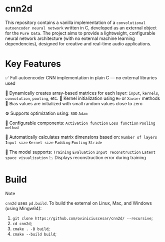 # cnn2d
This repository contains a vanilla implementation of a `convolutional autoencoder neural network` written in C, developed as an external object for the `Pure Data`.
The project aims to provide a lightweight, configurable neural network architecture (with no external machine learning dependencies), designed for creative and real-time audio applications.

# Key Features
✅ Full autoencoder CNN implementation in plain C — no external libraries used

🧩 Dynamically creates array-based matrices for each layer:
``input``, ``kernels``, ``convolution``, ``pooling``, etc.
🧠 Kernel initialization using ``He`` or ``Xavier`` methods
🎯 Bias values are initialized with small random values close to zero

⚙️ Supports optimization using:
``SGD``
``Adam``

🔧 Configurable components:
``Activation function``
``Loss function``
``Pooling method``

📐 Automatically calculates matrix dimensions based on:
``Number of layers``
``Input size``
``Kernel size``
``Padding``
``Pooling``
``Stride``

🚀 The model supports:
``Training``
``Evaluation``
``Input reconstruction``
``Latent space visualization``
📉 Displays reconstruction error during training




# Build
> [!NOTE]
`cnn2d` uses `pd.build`. To build the external on Linux, Mac, and Windows (using Mingw64):

1. `git clone https://github.com/oviniciuscesar/cnn2d/ --recursive`;
2. `cd cnn2d`;
4. `cmake . -B build`;
5. `cmake --build build`;
